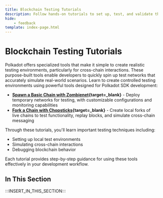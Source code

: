 ```yaml
---
title: Blockchain Testing Tutorials
description: Follow hands-on tutorials to set up, test, and validate the functionality of Polkadot-SDK blockchains, using tools and methods that streamline testing.
hide: 
    - feedback
template: index-page.html
---
```


# Blockchain Testing Tutorials

Polkadot offers specialized tools that make it simple to create realistic testing environments, particularly for cross-chain interactions. These purpose-built tools enable developers to quickly spin up test networks that accurately simulate real-world scenarios. Learn to create controlled testing environments using powerful tools designed for Polkadot SDK development:

- **[Spawn a Basic Chain with Zombienet](/tutorials/polkadot-sdk/testing/spawn-basic-chain/){target=\_blank}** - Deploy temporary networks for testing, with customizable configurations and monitoring capabilities
- **[Fork a Chain with Chopsticks](/tutorials/polkadot-sdk/testing/fork-live-chains/){target=\_blank}** - Create local forks of live chains to test functionality, replay blocks, and simulate cross-chain messaging

Through these tutorials, you'll learn important testing techniques including:

- Setting up local test environments
- Simulating cross-chain interactions
- Debugging blockchain behavior

Each tutorial provides step-by-step guidance for using these tools effectively in your development workflow.

## In This Section

:::INSERT_IN_THIS_SECTION:::
